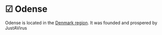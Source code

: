 # ☑ Odense

Odense is located in the [Denmark region](../). It was founded and prospered by JustAVirus
